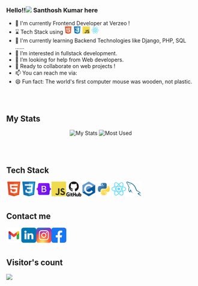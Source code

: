 ### Hello!!<img src="https://github.com/TheDudeThatCode/TheDudeThatCode/blob/master/Assets/Hi.gif" width="29px"> Santhosh Kumar here 
- 🔭 I'm currently Frontend Developer at Verzeo !
- :hourglass: Tech Stack using 
[<img align = "" width = "20px" height = "20px" src = "https://github.com/devicons/devicon/blob/master/icons/html5/html5-original.svg"/>]()
[<img align = "" width = "20px" height = "20px" src = "https://github.com/devicons/devicon/blob/master/icons/css3/css3-original.svg"/>]()
[<img align = "" width = "20px" height = "20px" src = "https://github.com/devicons/devicon/blob/master/icons/javascript/javascript-original.svg"/>]()
[<img align = "" width = "20px" height = "20px" src = "https://github.com/devicons/devicon/blob/master/icons/react/react-original.svg"/>]()
- 🌱 I'm currently learning Backend Technologies like Django, PHP, SQL ......
- 👀 I’m interested in fullstack development.
- 🤔 I’m looking for help from Web developers.
- 💬 Ready to collaborate on web projects !
- 📫 You can reach me via:
- :smile: Fun fact: The world's first computer mouse was wooden, not plastic.

<br><br>

## My Stats

<p align ="center" width = "100%">
<img alt="My Stats" src="https://github-readme-stats.vercel.app/api?username=santhoshkumar-tech&show_icons=true&theme=tokyonight" />
<img alt="Most Used" src="https://github-readme-stats.vercel.app/api/top-langs/?username=santhoshkumar-tech&layout=compact" />
</p>
<br><br>

## Tech Stack

[<img align = "left" width = "40px" height = "40px" src = "https://github.com/devicons/devicon/blob/master/icons/html5/html5-original.svg"/>]()
[<img align = "left" width = "40px" height = "40px" src = "https://github.com/devicons/devicon/blob/master/icons/css3/css3-original.svg"/>]()
[<img align = "left" width = "40px" height = "40px" src = "https://github.com/devicons/devicon/blob/master/icons/bootstrap/bootstrap-original.svg"/>]()
[<img align = "left" width = "40px" height = "40px" src = "https://github.com/devicons/devicon/blob/master/icons/javascript/javascript-original.svg"/>]()

[<img align = "left" width = "40px" height = "40px" src = "https://github.com/devicons/devicon/blob/master/icons/github/github-original-wordmark.svg"/>]()

[<img align = "left" width = "40px" height = "40px" src = "https://github.com/devicons/devicon/blob/master/icons/c/c-original.svg"/>]()
[<img align = "left" width = "40px" height = "40px" src = "https://github.com/devicons/devicon/blob/master/icons/python/python-original.svg"/>]()
[<img align = "left" width = "40px" height = "40px" src = "https://github.com/devicons/devicon/blob/master/icons/react/react-original.svg"/>]()
[<img align = "left" width = "40px" height = "40px" src = "https://github.com/devicons/devicon/blob/master/icons/mysql/mysql-original.svg"/>]()
<br><br><br>

## Contact me

[<img align = "left" width = "40px" height = "40px" src = "https://github.com/edent/SuperTinyIcons/blob/master/images/svg/gmail.svg">](mailto:mallavarapusanthoshkumar@gmail.com)
[<img align = "left" width = "40px" height = "40px" src = "https://github.com/edent/SuperTinyIcons/blob/master/images/svg/linkedin.svg">](https://www.linkedin.com/in/santhosh2306/)
[<img align = "left" width = "40px" height = "40px" src = "https://github.com/edent/SuperTinyIcons/blob/master/images/svg/instagram.svg">](https://instagram.com/santhosh_kumar._.23?igshid=YmMyMTA2M2Y=)
[<img align = "left" width = "40px" height = "40px" src = "https://github.com/edent/SuperTinyIcons/blob/master/images/svg/facebook.svg">](https://www.facebook.com/mallavarapu.santhoshkumar)
<br><br><br>

## Visitor's count

![](https://komarev.com/ghpvc/?username=santhoshkumar-tech&style=for-the-badge&color=orange&label=PROFILE+VIEWS)



